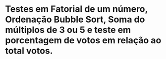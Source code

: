 # Testes em Fatorial de um número, Ordenação Bubble Sort, Soma do múltiplos de 3 ou 5 e teste em porcentagem de votos em relação ao total votos.
